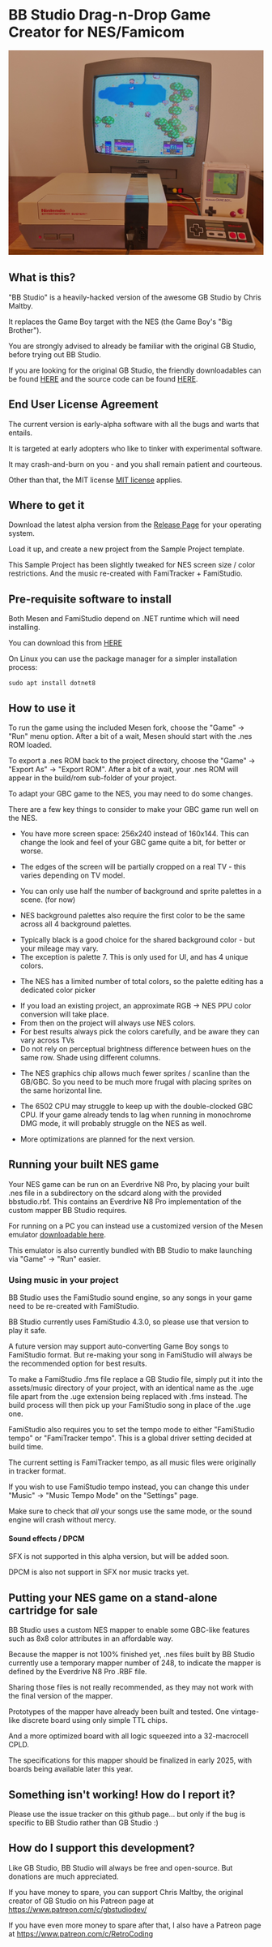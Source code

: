 # BB Studio Drag-n-Drop Game Creator for NES/Famicom

![BB Studio](sampleproject_nes_photo.jpg)

## What is this?

"BB Studio" is a heavily-hacked version of the awesome GB Studio by Chris Maltby. 

It replaces the Game Boy target with the NES (the Game Boy's "Big Brother").

You are strongly advised to already be familiar with the original GB Studio, before trying out BB Studio.

If you are looking for the original GB Studio, the friendly downloadables can be found [HERE](https://www.gbstudio.dev) and the source code can be found [HERE](https://github.com/chrismaltby/gb-studio).

## End User License Agreement

The current version is early-alpha software with all the bugs and warts that entails.

It is targeted at early adopters who like to tinker with experimental software.

It may crash-and-burn on you - and you shall remain patient and courteous.

Other than that, the MIT license [MIT license](https://opensource.org/licenses/MIT) applies.

## Where to get it

Download the latest alpha version from the [Release Page](https://github.com/michel-iwaniec/bb-studio/releases) for your operating system.

Load it up, and create a new project from the Sample Project template.

This Sample Project has been slightly tweaked for NES screen size / color restrictions. And the music re-created with FamiTracker + FamiStudio.

## Pre-requisite software to install

Both Mesen and FamiStudio depend on .NET runtime which will need installing.

You can download this from [HERE](https://dotnet.microsoft.com/en-us/download/dotnet/8.0)

On Linux you can use the package manager for a simpler installation process:

```
sudo apt install dotnet8
```

## How to use it

To run the game using the included Mesen fork, choose the "Game" -> "Run" menu option. After a bit of a wait, Mesen should start with the .nes ROM loaded.

To export a .nes ROM back to the project directory, choose the "Game" -> "Export As" -> "Export ROM". After a bit of a wait, your .nes ROM will appear in the build/rom sub-folder of your project.

To adapt your GBC game to the NES, you may need to do some changes.

There are a few key things to consider to make your GBC game run well on the NES.

* You have more screen space: 256x240 instead of 160x144. This can change the look and feel of your GBC game quite a bit, for better or worse.

* The edges of the screen will be partially cropped on a real TV - this varies depending on TV model.

* You can only use half the number of background and sprite palettes in a scene. (for now)

* NES background palettes also require the first color to be the same across all 4 background palettes.
- Typically black is a good choice for the shared background color - but your mileage may vary.
- The exception is palette 7. This is only used for UI, and has 4 unique colors.

* The NES has a limited number of total colors, so the palette editing has a dedicated color picker 
- If you load an existing project, an approximate RGB -> NES PPU color conversion will take place.
- From then on the project will always use NES colors.
- For best results always pick the colors carefully, and be aware they can vary across TVs
- Do not rely on perceptual brightness difference between hues on the same row. Shade using different columns.

* The NES graphics chip allows much fewer sprites / scanline than the GB/GBC. So you need to be much more frugal with placing sprites on the same horizontal line.

* The 6502 CPU may struggle to keep up with the double-clocked GBC CPU. If your game already tends to lag when running in monochrome DMG mode, it will probably struggle on the NES as well.
- More optimizations are planned for the next version.

## Running your built NES game

Your NES game can be run on an Everdrive N8 Pro, by placing your built .nes file in a subdirectory on the sdcard along with the provided bbstudio.rbf. This contains an Everdrive N8 Pro implementation of the custom mapper BB Studio requires.

For running on a PC you can instead use a customized version of the Mesen emulator [downloadable here](https://github.com/michel-iwaniec/Mesen2/releases/tag/Mesen2-with-bbstudio-mapper-v4).

This emulator is also currently bundled with BB Studio to make launching via "Game" -> "Run" easier.

### Using music in your project

BB Studio uses the FamiStudio sound engine, so any songs in your game need to be re-created with FamiStudio.

BB Studio currently uses FamiStudio 4.3.0, so please use that version to play it safe.

A future version may support auto-converting Game Boy songs to FamiStudio format. But re-making your song in FamiStudio will always be the recommended option for best results.

To make a FamiStudio .fms file replace a GB Studio file, simply put it into the assets/music directory of your project, with an identical name as the .uge file apart from the .uge extension being replaced with .fms instead.
The build process will then pick up your FamiStudio song in place of the .uge one.

FamiStudio also requires you to set the tempo mode to either "FamiStudio tempo" or "FamiTracker tempo". This is a global driver setting decided at build time.

The current setting is FamiTracker tempo, as all music files were originally in tracker format.

If you wish to use FamiStudio tempo instead, you can change this under "Music" -> "Music Tempo Mode" on the "Settings" page.

Make sure to check that *all* your songs use the same mode, or the sound engine will crash without mercy.

#### Sound effects / DPCM

SFX is not supported in this alpha version, but will be added soon.

DPCM is also not support in SFX nor music tracks yet.

## Putting your NES game on a stand-alone cartridge for sale

BB Studio uses a custom NES mapper to enable some GBC-like features such as 8x8 color attributes in an affordable way. 

Because the mapper is not 100% finished yet, .nes files built by BB Studio currently use a temporary mapper number of 248, to indicate the mapper is defined by the Everdrive N8 Pro .RBF file.

Sharing those files is not really recommended, as they may not work with the final version of the mapper.

Prototypes of the mapper have already been built and tested. One vintage-like discrete board using only simple TTL chips. 

And a more optimized board with all logic squeezed into a 32-macrocell CPLD.

The specifications for this mapper should be finalized in early 2025, with boards being available later this year.

## Something isn't working! How do I report it?

Please use the issue tracker on this github page... but only if the bug is specific to BB Studio rather than GB Studio :)

## How do I support this development?

Like GB Studio, BB Studio will always be free and open-source. But donations are much appreciated.

If you have money to spare, you can support Chris Maltby, the original creator of GB Studio on his Patreon page at https://www.patreon.com/c/gbstudiodev/

If you have even more money to spare after that, I also have a Patreon page at https://www.patreon.com/c/RetroCoding
